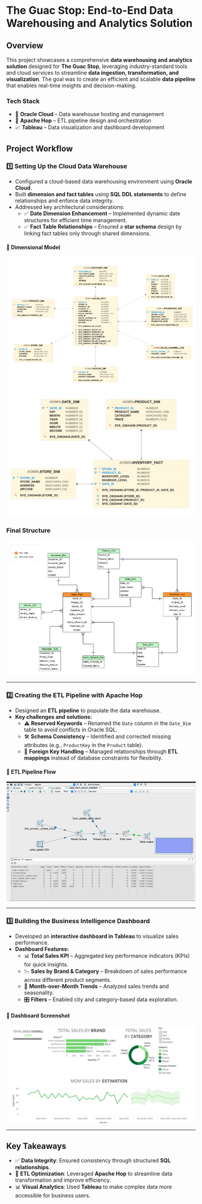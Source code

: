 # **The Guac Stop: End-to-End Data Warehousing and Analytics Solution**

## **Overview**
This project showcases a comprehensive **data warehousing and analytics solution** designed for **The Guac Stop**, leveraging industry-standard tools and cloud services to streamline **data ingestion, transformation, and visualization**. The goal was to create an efficient and scalable **data pipeline** that enables real-time insights and decision-making.

### **Tech Stack**
- 📂 **Oracle Cloud** – Data warehouse hosting and management  
- 🔄 **Apache Hop** – ETL pipeline design and orchestration  
- 📈 **Tableau** – Data visualization and dashboard development  

## **Project Workflow**
### **1️⃣ Setting Up the Cloud Data Warehouse**
- Configured a cloud-based data warehousing environment using **Oracle Cloud**.
- Built **dimension and fact tables** using **SQL DDL statements** to define relationships and enforce data integrity.
- Addressed key architectural considerations:
  - ✅ **Date Dimension Enhancement** – Implemented dynamic date structures for efficient time management.
  - ✅ **Fact Table Relationships** – Ensured a **star schema** design by linking fact tables only through shared dimensions.

#### 📌 **Dimensional Model**


![Dimensional Model](./sales-fact.png)
![Dimensional Model](./inventory-fact.png)

### Final Structure
![Dimensional Model](./dimensional-model.png)


---

### **2️⃣ Creating the ETL Pipeline with Apache Hop**
- Designed an **ETL pipeline** to populate the data warehouse.
- **Key challenges and solutions:**
  - ⚠️ **Reserved Keywords** – Renamed the `Date` column in the `Date_Dim` table to avoid conflicts in Oracle SQL.
  - 🛠️ **Schema Consistency** – Identified and corrected missing attributes (e.g., `ProductKey` in the `Product` table).
  - 🔗 **Foreign Key Handling** – Managed relationships through **ETL mappings** instead of database constraints for flexibility.

#### 📌 **ETL Pipeline Flow**

![ETL Pipeline Flow](./etl-pipeline.png)


---

### **3️⃣ Building the Business Intelligence Dashboard**
- Developed an **interactive dashboard in Tableau** to visualize sales performance.
- **Dashboard Features:**
  - 📊 **Total Sales KPI** – Aggregated key performance indicators (KPIs) for quick insights.
  - 📉 **Sales by Brand & Category** – Breakdown of sales performance across different product segments.
  - 📆 **Month-over-Month Trends** – Analyzed sales trends and seasonality.
  - 🎛️ **Filters** – Enabled city and category-based data exploration.

#### 📌 **Dashboard Screenshot**

![Dashboard Screenshot](./dashboard.png)


---

## **Key Takeaways**
- ✅ **Data Integrity**: Ensured consistency through structured **SQL relationships**.  
- 🚀 **ETL Optimization**: Leveraged **Apache Hop** to streamline data transformation and improve efficiency.  
- 📊 **Visual Analytics**: Used **Tableau** to make complex data more accessible for business users.  




